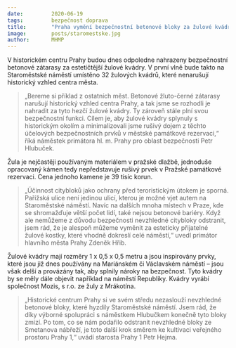 ```yaml
---
date:         2020-06-19
tags:         bezpečnost doprava
title:        "Praha vymění bezpečnostní betonové bloky za žulové kvádry"
image: 	      posts/staromestske.jpg
author:       MHMP
---
```


V historickém centru Prahy budou dnes odpoledne nahrazeny bezpečnostní betonové zátarasy za estetičtější žulové kvádry. V první vlně bude takto na Staroměstské náměstí umístěno 32 žulových kvádrů, které nenarušují historický vzhled centra města.

> „Bereme si příklad z ostatních měst. Betonové žluto-černé zátarasy narušují historický vzhled centra Prahy, a tak jsme se rozhodli je nahradit za tyto hezčí žulové kvádry. Ty zároveň stále plní svou bezpečnostní funkci. Cílem je, aby žulové kvádry splynuly s historickým okolím a minimalizovali jsme rušivý dojem z těchto účelových bezpečnostních prvků v městské památkové rezervaci,“ říká náměstek primátora hl. m. Prahy pro oblast bezpečnosti Petr Hlubuček. 

Žula je nejčastěji používaným materiálem v pražské dlažbě, jednoduše opracovaný kámen tedy nepředstavuje rušivý prvek v Pražské památkové rezervaci. Cena jednoho kamene je 39 tisíc korun.

> „Účinnost citybloků jako ochrany před teroristickým útokem je sporná. Pařížská ulice není jedinou ulicí, kterou je možné vjet autem na Staroměstské náměstí. Navíc na dalších mnoha místech v Praze, kde se shromažďuje větší počet lidí, také nejsou betonové bariéry. Když ale nemůžeme z důvodu bezpečnosti nevzhledné citybloky odstranit, jsem rád, že je alespoň můžeme vyměnit za esteticky přijatelné žulové kostky, které vhodně dokreslí celé náměstí,“ uvedl primátor hlavního města Prahy Zdeněk Hřib.

Žulové kvádry mají rozměry 1 x 0,5 x 0,5 metru a jsou inspirovány prvky, které jsou již dnes používány na Mariánském či Václavském náměstí – jsou však delší a provázány tak, aby splnily nároky na bezpečnost. Tyto kvádry by se měly dále objevit například na náměstí Republiky. Kvádry vyrábí společnost Mozis, s r.o. ze žuly z Mrákotína.

> „Historické centrum Prahy si ve svém středu nezaslouží nevzhledné betonové bloky, které hyzdily Staroměstské náměstí. Jsem rád, že díky výborné spolupráci s náměstkem Hlubučkem konečně tyto bloky zmizí. Po tom, co se nám podařilo odstranit nevzhledné bloky ze Smetanova nábřeží, je toto další krok směrem ke kultivaci veřejného prostoru Prahy 1,“ uvádí starosta Prahy 1 Petr Hejma.
